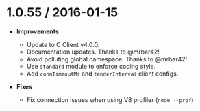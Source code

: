 1.0.55 / 2016-01-15
===================

* **Improvements**
  * Update to C Client v4.0.0.
  * Documentation updates. Thanks to @mrbar42!
  * Avoid polluting global namespace. Thanks to @mrbar42!
  * Use `standard` module to enforce coding style.
  * Add `connTimeoutMs` and `tenderInterval` client configs.

* **Fixes**
  * Fix connection issues when using V8 profiler (`node --prof`)
